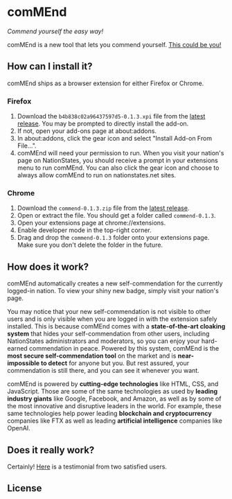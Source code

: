# comMEnd

_Commend yourself the easy way!_

comMEnd is a new tool that lets you commend yourself. [This could be you!](https://imgur.com/0B3XOJX.png)

## How can I install it?

comMEnd ships as a browser extension for either Firefox or Chrome.

### Firefox

1. Download the `b4b838c02a96437597d5-0.1.3.xpi` file from the [latest release](https://github.com/esfalsa/comMEnd/releases/latest). You may be prompted to directly install the add-on.
2. If not, open your add-ons page at about:addons.
3. In about:addons, click the gear icon and select "Install Add-on From File…".
4. comMEnd will need your permission to run. When you visit your nation's page on NationStates, you should receive a prompt in your extensions menu to run comMEnd. You can also click the gear icon and choose to always allow comMEnd to run on nationstates.net sites.

### Chrome

1. Download the `commend-0.1.3.zip` file from the [latest release](https://github.com/esfalsa/comMEnd/releases/latest).
2. Open or extract the file. You should get a folder called `commend-0.1.3`.
3. Open your extensions page at chrome://extensions.
4. Enable developer mode in the top-right corner.
5. Drag and drop the `commend-0.1.3` folder onto your extensions page. Make sure you don't delete the folder in the future.

## How does it work?

comMEnd automatically creates a new self-commendation for the currently logged-in nation. To view your shiny new badge, simply visit your nation's page.

You may notice that your new self-commendation is not visible to other users and is only visible when you are logged in with the extension safely installed. This is because comMEnd comes with a **state-of-the-art cloaking system** that hides your self-commendation from other users, including NationStates administrators and moderators, so you can enjoy your hard-earned commendation in peace. Powered by this system, comMEnd is the **most secure self-commendation tool** on the market and is **near-impossible to detect** for anyone but you. But rest assured, your commendation is still there, and you can see it whenever you want.

comMEnd is powered by **cutting-edge technologies** like HTML, CSS, and JavaScript. Those are some of the same technologies as used by **leading industry giants** like Google, Facebook, and Amazon, as well as by some of the most innovative and disruptive leaders in the world. For example, these same technologies help power leading **blockchain and cryptocurrency** companies like FTX as well as leading **artificial intelligence** companies like OpenAI.

## Does it really work?

Certainly! [Here](https://imgur.com/U5ofBym.png) is a testimonial from two satisfied users.

## License
